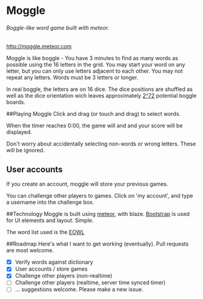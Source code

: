 # Moggle
###### Boggle-like word game built with meteor.

http://moggle.meteor.com

Moggle is like boggle - You have 3 minutes to find as many words as possible using the 16 letters in the grid. You may start your word on any letter, but you can only use letters adjacent to each other. You may not repeat any letters. Words must be 3 letters or longer. 

In real boggle, the letters are on 16 dice. The dice positions are shuffled as well as the dice orientation wich leaves approximately [2^72](http://www.danvk.org/wp/2007-08-02/how-many-boggle-boards-are-there/) potential boggle boards. 

##Playing Moggle
Click and drag (or touch and drag) to select words. 

When the timer reaches 0:00, the game will and and your score will be displayed. 

Don't worry about accidentally selecting non-words or wrong letters. These will be ignored. 

## User accounts

If you create an account, moggle will store your previous games.

You can challenge other players to games. Click on 'my account', and type a username into the challenge box.

##Technology
Moggle is built using [meteor](http://www.meteor.com), with blaze. [Bootstrap](http://getbootstrap.com) is used for UI elements and layout. Simple.

The word list used is the [EOWL](http://dreamsteep.com/projects/the-english-open-word-list.html)

##Roadmap
Here's what I want to get working (eventually). Pull requests are most welcome. 

- [x] Verify words against dictionary
- [x] User accounts / store games
- [x] Challenge other players (non-realtime) 
- [ ] Challenge other players (realtime, server time synced timer)
- [ ] ... suggestions welcome. Please make a new issue. 
